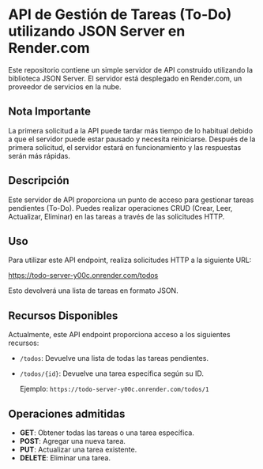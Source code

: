 # API de Gestión de Tareas (To-Do) utilizando JSON Server en Render.com

Este repositorio contiene un simple servidor de API construido utilizando la biblioteca JSON Server. El servidor está desplegado en Render.com, un proveedor de servicios en la nube.

## Nota Importante

La primera solicitud a la API puede tardar más tiempo de lo habitual debido a que el servidor puede estar pausado y necesita reiniciarse. Después de la primera solicitud, el servidor estará en funcionamiento y las respuestas serán más rápidas.

## Descripción

Este servidor de API proporciona un punto de acceso para gestionar tareas pendientes (To-Do). Puedes realizar operaciones CRUD (Crear, Leer, Actualizar, Eliminar) en las tareas a través de las solicitudes HTTP.

## Uso

Para utilizar este API endpoint, realiza solicitudes HTTP a la siguiente URL:

https://todo-server-y00c.onrender.com/todos

Esto devolverá una lista de tareas en formato JSON.

## Recursos Disponibles

Actualmente, este API endpoint proporciona acceso a los siguientes recursos:

- `/todos`: Devuelve una lista de todas las tareas pendientes.
- `/todos/{id}`: Devuelve una tarea específica según su ID.
  
  Ejemplo: `https://todo-server-y00c.onrender.com/todos/1`

## Operaciones admitidas

- **GET**: Obtener todas las tareas o una tarea específica.
- **POST**: Agregar una nueva tarea.
- **PUT**: Actualizar una tarea existente.
- **DELETE**: Eliminar una tarea.
